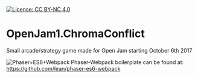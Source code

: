 [![License: CC BY-NC 4.0](https://img.shields.io/badge/License-CC--4-blue.svg)](https://creativecommons.org/licenses/by-nc/4.0/)
# OpenJam1.ChromaConflict
Small arcade/strategy game made for Open Jam starting October 6th 2017

![Phaser+ES6+Webpack](https://raw.githubusercontent.com/lean/phaser-es6-webpack/master/assets/images/phaser-es6-webpack.jpg)
Phaser-Webpack boilerplate can be found at: https://github.com/lean/phaser-es6-webpack
